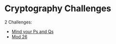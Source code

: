 # Cryptography Challenges

2 Challenges:
- [Mind your Ps and Qs](Mind_your_Ps_and_Qs.md)
- [Mod 26](Mod_26.md)
